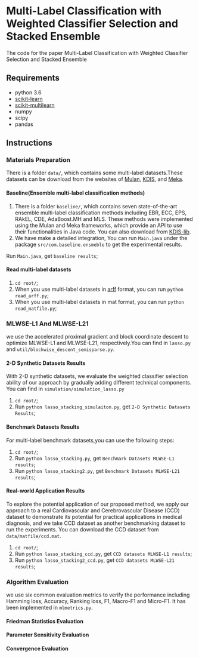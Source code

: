 # Multi-Label Classification with Weighted Classifier Selection and Stacked Ensemble

The code for the paper Multi-Label Classification with Weighted Classifier Selection and Stacked Ensemble

## Requirements

* python 3.6
* [scikit-learn](https://scikit-learn.org/)
* [scikit-multilearn](http://scikit.ml/api/skmultilearn.html)
* numpy
* scipy
* pandas

## Instructions

### Materials Preparation

There is a folder `data/`, which contains some multi-label datasets.These datasets can be download from the websites of [Mulan](http://mulan.sourceforge.net/), [KDIS](http://www.uco.es/kdis/mllresources/), and [Meka](http://waikato.github.io/meka/datasets/).

#### Baseline(Ensemble multi-label classification methods)
1. There is a folder `baseline/`, which contains seven state-of-the-art ensemble multi-label classification methods including EBR, ECC, EPS, RAkEL, CDE, AdaBoost.MH and MLS. These methods were implemented using the Mulan and Meka frameworks, which provide an API to use their functionalities in Java code. You can also download from [KDIS-lib](https://github.com/kdis-lab/ExecuteMulan).
2. We have make a detailed integration, You can run `Main.java` under the package `src/com.baseline.ensmeble` to get the experimental results.

Run `Main.java`, get `baseline results`;

#### Read multi-label datasets
1. `cd root/`;
2. When you use multi-label datasets in [arff](https://pypi.org/project/arff/0.9/) format, you can run `python read_arff.py`;
3. When you use multi-label datasets in mat format, you can run `python read_matfile.py`;

### MLWSE-L1 And MLWSE-L21
we use the accelerated proximal gradient and block coordinate descent to optimize MLWSE-L1 and MLWSE-L21, respectively.You can find in `lasso.py` and `util/blockwise_descent_semisparse.py`.

#### 2-D Synthetic Datasets Results

With 2-D synthetic datasets, we evaluate the weighted classifier selection ability of our approach by gradually adding different technical components. You can find in `simulation/simulation_lasso.py`
1. `cd root/`;
2. Run `python lasso_stacking_simulaiton.py`, get `2-D Synthetic Datasets Results`;

#### Benchmark Datasets Results
For multi-label benchmark datasets,you can use the following steps:
1. `cd root/`;
2. Run `python lasso_stacking.py`, get `Benchmark Datasets MLWSE-L1 results`;
3. Run `python lasso_stacking2.py`, get `Benchmark Datasets MLWSE-L21 results`;

#### Real-world Application Results
To explore the potential application of our proposed method,  we apply our approach to a real Cardiovascular and Cerebrovascular Disease (CCD) dataset to demonstrate its potential for practical applications in medical diagnosis, and we take CCD dataset as another benchmarking dataset to run the experiments. You can download the CCD dataset from `data/matfile/ccd.mat`.

1. `cd root/`;
2. Run `python lasso_stacking_ccd.py`, get `CCD datasets MLWSE-L1 results`;
3. Run `python lasso_stacking2_ccd.py`, get `CCD datasets MLWSE-L21 results`;

### Algorithm Evaluation
we use six common evaluation metrics to verify the performance including Hamming loss, Accuracy, Ranking loss, F1, Macro-F1 and Micro-F1. It has been implemented in `mlmetrics.py`. 

#### Friedman Statistics Evaluation


#### Parameter Sensitivity Evaluation 


#### Convergence Evaluation













